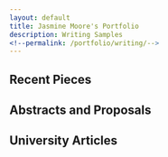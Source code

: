 ```yaml
---
layout: default
title: Jasmine Moore's Portfolio
description: Writing Samples
<!--permalink: /portfolio/writing/-->
---
```


## Recent Pieces


## Abstracts and Proposals


## University Articles
